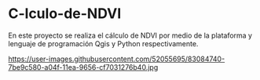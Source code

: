 # C-lculo-de-NDVI
En este proyecto se realiza el cálculo de NDVI por medio de la plataforma y lenguaje de programación Qgis y Python respectivamente.

https://user-images.githubusercontent.com/52055695/83084740-7be9c580-a04f-11ea-9656-cf7031276b40.jpg
